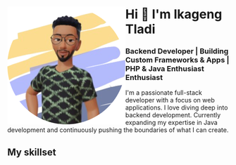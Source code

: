 <div>
<img align="left" src="Avatar.png"/>

<div>
<h1>
Hi 👋 I'm Ikageng Tladi
</h1>
<h3>
Backend Developer | Building Custom Frameworks & Apps | PHP & Java Enthusiast
Enthusiast
</h3>

<p>
I'm a passionate full-stack developer with a focus on web applications. I love diving deep into backend development. Currently expanding my expertise in Java development and continuously pushing the boundaries of what I can create.
</p>
 </div>
 </div>

 <div align="left">
  <h2>
   My skillset
  </h2>
 </div>
